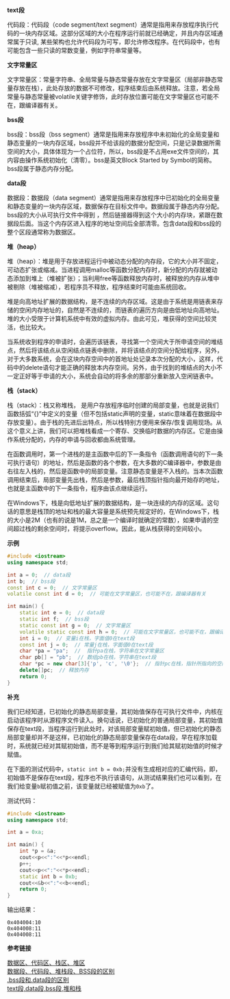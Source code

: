 **text段**

代码段：代码段（code segment/text segment）通常是指用来存放程序执行代码的一块内存区域。这部分区域的大小在程序运行前就已经确定，并且内存区域通常属于只读, 某些架构也允许代码段为可写，即允许修改程序。在代码段中，也有可能包含一些只读的常数变量，例如字符串常量等。

**文字常量区**

文字常量区：常量字符串、全局常量与静态常量存放在文字常量区（局部非静态常量存放在栈），此处存放的数据不可修改，程序结束后由系统释放。注意，若全局常量与静态常量被volatile关键字修饰，此时存放位置可能在文字常量区也可能不在，跟编译器有关。

**bss段**

bss段：bss段（bss segment）通常是指用来存放程序中未初始化的全局变量和静态变量的一块内存区域，bss段并不给该段的数据分配空间，只是记录数据所需空间的大小，具体体现为一个占位符，所以，bss段是不占用exe文件空间的，其内容由操作系统初始化（清零）。bss是英文Block Started by Symbol的简称。bss段属于静态内存分配。

**data段**

数据段：数据段（data segment）通常是指用来存放程序中已初始化的全局变量和静态变量的一块内存区域，数据保存在目标文件中。数据段属于静态内存分配。bss段的大小从可执行文件中得到 ，然后链接器得到这个大小的内存块，紧跟在数据段后面。当这个内存区进入程序的地址空间后全部清零。包含data段和bss段的整个区段通常称为数据区。

**堆（heap）**

堆（heap）：堆是用于存放进程运行中被动态分配的内存段，它的大小并不固定，可动态扩张或缩减。当进程调用malloc等函数分配内存时，新分配的内存就被动态添加到堆上（堆被扩张）；当利用free等函数释放内存时，被释放的内存从堆中被剔除（堆被缩减），若程序员不释放，程序结束时可能由系统回收。

堆是向高地址扩展的数据结构，是不连续的内存区域。这是由于系统是用链表来存储的空闲内存地址的，自然是不连续的，而链表的遍历方向是由低地址向高地址。堆的大小受限于计算机系统中有效的虚拟内存。由此可见，堆获得的空间比较灵活，也比较大。

当系统收到程序的申请时，会遍历该链表，寻找第一个空间大于所申请空间的堆结点，然后将该结点从空闲结点链表中删除，并将该结点的空间分配给程序，另外，对于大多数系统，会在这块内存空间中的首地址处记录本次分配的大小，这样，代码中的delete语句才能正确的释放本内存空间。另外，由于找到的堆结点的大小不一定正好等于申请的大小，系统会自动的将多余的那部分重新放入空闲链表中。

**栈（stack）**

栈（stack）：栈又称堆栈， 是用户存放程序临时创建的局部变量，也就是说我们函数括弧“{}”中定义的变量（但不包括static声明的变量，static意味着在数据段中存放变量）。由于栈的先进后出特点，所以栈特别方便用来保存/恢复调用现场。从这个意义上讲，我们可以把堆栈看成一个寄存、交换临时数据的内存区。它是由操作系统分配的，内存的申请与回收都由系统管理。

在函数调用时，第一个进栈的是主函数中后的下一条指令（函数调用语句的下一条可执行语句）的地址，然后是函数的各个参数，在大多数的C编译器中，参数是由右往左入栈的，然后是函数中的局部变量。注意静态变量是不入栈的。当本次函数调用结束后，局部变量先出栈，然后是参数，最后栈顶指针指向最开始存的地址，也就是主函数中的下一条指令，程序由该点继续运行。

在Windows下，栈是向低地址扩展的数据结构，是一块连续的内存的区域。这句话的意思是栈顶的地址和栈的最大容量是系统预先规定好的，在Windows下，栈的大小是2M（也有的说是1M，总之是一个编译时就确定的常数），如果申请的空间超过栈的剩余空间时，将提示overflow。因此，能从栈获得的空间较小。

**示例**
```cpp
#include <iostream>
using namespace std;

int a = 0;  // data段
int b;  // bss段
const int c = 0;  // 文字常量区
volatile const int d = 0;  // 可能在文字常量区，也可能不在，跟编译器有关

int main() {
	static int e = 0;  // data段
	static int f;  // bss段
	static const int g = 0;  // 文字常量区
	volatile static const int h = 0;  // 可能在文字常量区，也可能不在，跟编译器有关
	int i = 0;  // 变量i在栈，字面值0在text段
	const int j = 0;  // 常量j在栈，字面值0在text段
	char *pa = "pa";  //  指针pa在栈，字符串在文字常量区
	char pb[] = "pb";  // 数组pb在栈，字符串在text段
	char *pc = new char[3]{'p', 'c', '\0'};  // 指针pc在栈，指针所指向的空间在堆
	delete[]pc;  // 释放内存
	return 0;
}
```

**补充**

我们已经知道，已初始化的静态局部变量，其初始值保存在可执行文件中，内核在启动该程序时从源程序文件读入。换句话说，已初始化的普通局部变量，其初始值保存在text段，当程序运行到此处时，对该局部变量赋初始值，但已初始化的静态局部变量却并不是这样，已初始化的静态局部变量保存在data段，早在程序加载时，系统就已经对其赋初始值，而不是等到程序运行到我们给其赋初始值的时候才赋值。

在下面的测试代码中，`static int b = 0xb;`并没有生成相对应的汇编代码，即，初始值不是保存在text段，程序也不执行该语句，从测试结果我们也可以看到，在我们给变量`b`赋初值之前，该变量就已经被赋值为`0xb`了。

测试代码：
```cpp
#include <iostream>
using namespace std;

int a = 0xa;

int main() {
    int *p = &a;
    cout<<p<<":"<<*p<<endl;
    p++;
    cout<<p<<":"<<*p<<endl;
    static int b = 0xb;
    cout<<&b<<":"<<b<<endl;
    return 0;
}
```
输出结果：
```
0x404004:10
0x404008:11
0x404008:11
```

**参考链接**

[数据区、代码区、栈区、堆区](http://blog.csdn.net/luckyzhoustar/article/details/42386629)</br>
[数据段、代码段、堆栈段、BSS段的区别](http://blog.csdn.net/jxhui23/article/details/8064766)</br>
[.bss段和.data段的区别](http://blog.csdn.net/jumper511/article/details/19902013)</br>
[text段,data段,bss段,堆和栈](http://www.cnblogs.com/hfww/archive/2011/06/04/2223366.html)

